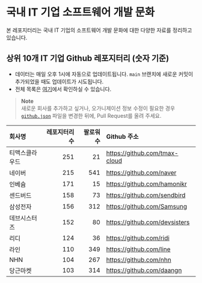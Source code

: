 # 국내 IT 기업 소프트웨어 개발 문화
본 레포지터리는 국내 IT 기업의 소프트웨어 개발 문화에 대한 다양한 자료를 정리하고 있습니다.

## 상위 10개 IT 기업 Github 레포지터리 (숫자 기준)

- 데이터는 매일 오후 1시에 자동으로 업데이트됩니다. `main` 브랜치에 새로운 커밋이 추가되었을 때도 업데이트가 시도됩니다.
- 전체 목록은 [여기](./github.md)에서 확인하실 수 있습니다.

> **Note**<br />
> 새로운 회사를 추가하고 싶거나, 오가니제이션 정보 수정이 필요한 경우 [`github.json`](./github.json) 파일을 변경한 뒤에, Pull Request를 올려 주세요.

<!-- MARKDOWN_TABLE(GITHUB): START -->

| **회사명** | **레포지터리 수** | **팔로워 수** | **Github 주소** |
|:---|---:|---:|:---|
| 티맥스클라우드 | 251 | 21 | https://github.com/tmax-cloud |
| 네이버 | 215 | 541 | https://github.com/naver |
| 인베슘 | 171 | 15 | https://github.com/hamonikr |
| 센드버드 | 158 | 73 | https://github.com/sendbird |
| 삼성전자 | 156 | 312 | https://github.com/Samsung |
| 데브시스터즈 | 152 | 80 | https://github.com/devsisters |
| 리디 | 124 | 36 | https://github.com/ridi |
| 라인 | 110 | 349 | https://github.com/line |
| NHN | 104 | 267 | https://github.com/nhn |
| 당근마켓 | 103 | 314 | https://github.com/daangn |

<!-- MARKDOWN_TABLE(GITHUB): END -->
